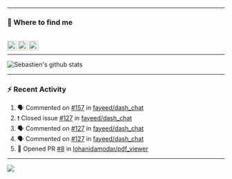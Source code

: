 
---

### :speech_balloon: Where to find me

</br>
<a href="https://twitter.com/seb_bouttier">
  <img align="left" width="22px" src="https://cdn.jsdelivr.net/npm/simple-icons@v3/icons/twitter.svg" />
</a>
<a href="https://www.linkedin.com/in/sebastien-bouttier">
  <img align="left" width="22px" src="https://cdn.jsdelivr.net/npm/simple-icons@v3/icons/linkedin.svg" />
</a>
<a href="https://sebastien-bouttier.medium.com/">
  <img align="left" width="22px" src="https://cdn.jsdelivr.net/npm/simple-icons@v3/icons/medium.svg" />
</a>
</br>

---

![Sebastien's github stats](https://github-readme-stats.vercel.app/api?username=sebastienBtr&show_icons=true&title_color=24292e&icon_color=40c463&text_color=24292e&bg_color=fff&count_private=true)

---

### :zap: Recent Activity

<!--START_SECTION:activity-->
1. 🗣 Commented on [#157](https://github.com/fayeed/dash_chat/issues/157) in [fayeed/dash_chat](https://github.com/fayeed/dash_chat)
2. ❗️ Closed issue [#127](https://github.com/fayeed/dash_chat/issues/127) in [fayeed/dash_chat](https://github.com/fayeed/dash_chat)
3. 🗣 Commented on [#127](https://github.com/fayeed/dash_chat/issues/127) in [fayeed/dash_chat](https://github.com/fayeed/dash_chat)
4. 🗣 Commented on [#127](https://github.com/fayeed/dash_chat/issues/127) in [fayeed/dash_chat](https://github.com/fayeed/dash_chat)
5. 💪 Opened PR [#8](https://github.com/lohanidamodar/pdf_viewer/pull/8) in [lohanidamodar/pdf_viewer](https://github.com/lohanidamodar/pdf_viewer)
<!--END_SECTION:activity-->

---

![](https://komarev.com/ghpvc/?username=sebastienBtr)
